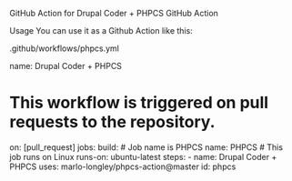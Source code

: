 GitHub Action for Drupal Coder + PHPCS
GitHub Action 

Usage
You can use it as a Github Action like this:

.github/workflows/phpcs.yml

name: Drupal Coder + PHPCS
# This workflow is triggered on pull requests to the repository.
on: [pull_request]
jobs:
  build:
    # Job name is PHPCS
    name: PHPCS
    # This job runs on Linux
    runs-on: ubuntu-latest
    steps:
      - name: Drupal Coder + PHPCS
        uses: marlo-longley/phpcs-action@master
        id: phpcs
